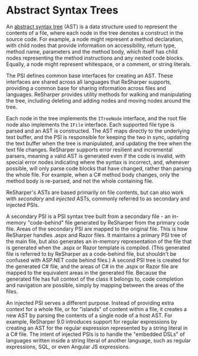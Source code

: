 ---
---

# Abstract Syntax Trees

An [abstract syntax tree](http://en.wikipedia.org/wiki/Abstract_syntax_tree) (AST) is a data structure used to represent the contents of a file, where each node in the tree denotes a construct in the source code. For example, a node might represent a method declaration, with child nodes that provide information on accessibility, return type, method name, parameters and the method body, which itself has child nodes representing the method instructions and any nested code blocks. Equally, a node might represent whitespace, or a comment, or string literals.

The PSI defines common base interfaces for creating an AST. These interfaces are shared across all languages that ReSharper supports, providing a common base for sharing information across files and languages. ReSharper provides utility methods for walking and manipulating the tree, including deleting and adding nodes and moving nodes around the tree.

Each node in the tree implements the `ITreeNode` interface, and the root file node also implements the `IFile` interface. Each supported file type is parsed and an AST is constructed. The AST maps directly to the underlying text buffer, and the PSI is responsible for keeping the two in sync, updating the text buffer when the tree is manipulated, and updating the tree when the text file changes. ReSharper supports error resilient and incremental parsers, meaning a valid AST is generated even if the code is invalid, with special error nodes indicating where the syntax is incorrect, and, whenever possible, will only parse code blocks that have changed, rather than parsing the whole file. For example, when a C# method body changes, only the method body is re-parsed, and not the whole containing file.

ReSharper's ASTs are based primarily on file contents, but can also work with *secondary* and *injected* ASTs, commonly referred to as secondary and injected PSIs.

A secondary PSI is a PSI syntax tree built from a secondary file - an in-memory "code-behind" file generated by ReSharper from the primary code file. Areas of the secondary PSI are mapped to the original file. This is how ReSharper handles .aspx and Razor files. It maintains a primary PSI tree of the main file, but also generates an in-memory representation of the file that is generated when the .aspx or Razor template is compiled. (This generated file is referred to by ReSharper as a code-behind file, but shouldn't be confused with ASP.NET code behind files.) A second PSI tree is created for the generated C# file, and the areas of C# in the .aspx or Razor file are mapped to the equivalent areas in the generated file. Because the generated file has full context of the class it belongs to, code completion and navigation are possible, simply by mapping between the areas of the files.

An injected PSI serves a different purpose. Instead of providing extra context for a whole file, or for "islands" of content within a file, it creates a new AST by parsing the contents of a single node of a host AST. For example, ReSharper 9.0 introduces support for regular expressions by creating an AST for the regular expression represented by a string literal in a C# file. The intent of injected PSIs is to handle the "embedded DSLs" of languages written inside a string literal of another language, such as regular expressions, SQL, or even Angular JS expressions.
